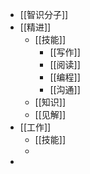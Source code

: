 - [[智识分子]]
- [[精进]]
	- [[技能]]
		- [[写作]]
		- [[阅读]]
		- [[编程]]
		- [[沟通]]
	- [[知识]]
	- [[见解]]
- [[工作]]
	- [[技能]]
	-
-